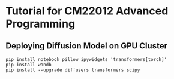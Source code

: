 # Tutorial for CM22012 Advanced Programming
## Deploying Diffusion Model on GPU Cluster

```shell
pip install notebook pillow ipywidgets 'transformers[torch]'
pip install wandb
pip install --upgrade diffusers transformers scipy
```